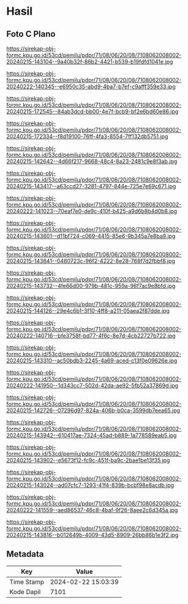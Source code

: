 # Hasil

## Foto C Plano

https://sirekap-obj-formc.kpu.go.id/53cd/pemilu/pdpr/71/08/06/20/08/7108062008002-20240215-143104--9a40b32f-86b2-4421-b539-b19fdfd1041e.jpg

https://sirekap-obj-formc.kpu.go.id/53cd/pemilu/pdpr/71/08/06/20/08/7108062008002-20240222-140345--e6950c35-abd9-4ba7-b7ef-c9afff359e33.jpg

https://sirekap-obj-formc.kpu.go.id/53cd/pemilu/pdpr/71/08/06/20/08/7108062008002-20240215-172545--84ab3dcd-bb00-4e7f-bcb9-bf2e6bd60e86.jpg

https://sirekap-obj-formc.kpu.go.id/53cd/pemilu/pdpr/71/08/06/20/08/7108062008002-20240215-172334--f8d19100-76ff-4fa3-8554-7ff132db5751.jpg

https://sirekap-obj-formc.kpu.go.id/53cd/pemilu/pdpr/71/08/06/20/08/7108062008002-20240215-142642--4d66f217-9668-48c4-8a23-2481c9e8f3ab.jpg

https://sirekap-obj-formc.kpu.go.id/53cd/pemilu/pdpr/71/08/06/20/08/7108062008002-20240215-143417--a63ccd27-3281-4797-844e-725e7e69c671.jpg

https://sirekap-obj-formc.kpu.go.id/53cd/pemilu/pdpr/71/08/06/20/08/7108062008002-20240222-141023--70eaf7e0-de9c-410f-b425-a9d6b8b4d0b8.jpg

https://sirekap-obj-formc.kpu.go.id/53cd/pemilu/pdpr/71/08/06/20/08/7108062008002-20240215-143601--d11bf724-c069-4415-85e6-9b345a7e8ba9.jpg

https://sirekap-obj-formc.kpu.go.id/53cd/pemilu/pdpr/71/08/06/20/08/7108062008002-20240215-143641--0480723c-96f2-4222-8e28-768f7d2fbbf8.jpg

https://sirekap-obj-formc.kpu.go.id/53cd/pemilu/pdpr/71/08/06/20/08/7108062008002-20240215-143732--4fe66d00-979b-481c-959a-96f7ac9e8bfd.jpg

https://sirekap-obj-formc.kpu.go.id/53cd/pemilu/pdpr/71/08/06/20/08/7108062008002-20240215-144126--29e4c6b1-3f10-4ff8-a211-05aea2f87dde.jpg

https://sirekap-obj-formc.kpu.go.id/53cd/pemilu/pdpr/71/08/06/20/08/7108062008002-20240222-140716--bfe3758f-bd77-4f6c-8e7d-4cb22727b722.jpg

https://sirekap-obj-formc.kpu.go.id/53cd/pemilu/pdpr/71/08/06/20/08/7108062008002-20240215-143310--ac50bdb3-2245-4a69-aced-c13f0e09626e.jpg

https://sirekap-obj-formc.kpu.go.id/53cd/pemilu/pdpr/71/08/06/20/08/7108062008002-20240222-141950--1d343cc7-502d-42da-ae92-5fb52a37869d.jpg

https://sirekap-obj-formc.kpu.go.id/53cd/pemilu/pdpr/71/08/06/20/08/7108062008002-20240215-142726--07296d97-824a-406b-b0ca-3599db7eea65.jpg

https://sirekap-obj-formc.kpu.go.id/53cd/pemilu/pdpr/71/08/06/20/08/7108062008002-20240215-143942--610417ae-7324-45ad-b889-1a778589eab5.jpg

https://sirekap-obj-formc.kpu.go.id/53cd/pemilu/pdpr/71/08/06/20/08/7108062008002-20240215-143902--e5673f12-fc9c-451f-ba9c-2bae1be13f35.jpg

https://sirekap-obj-formc.kpu.go.id/53cd/pemilu/pdpr/71/08/06/20/08/7108062008002-20240215-143024--ad07cfc7-1293-41f4-839b-bcbf98e8acdb.jpg

https://sirekap-obj-formc.kpu.go.id/53cd/pemilu/pdpr/71/08/06/20/08/7108062008002-20240222-141559--aed86537-46c8-4baf-9f26-8aee2c6d345a.jpg

https://sirekap-obj-formc.kpu.go.id/53cd/pemilu/pdpr/71/08/06/20/08/7108062008002-20240215-143816--b012649b-4009-43d5-8909-26bb86b1e3f2.jpg


## Metadata

| Key        | Value               |
| ---------- | ------------------- |
| Time Stamp | 2024-02-22 15:03:39 |
| Kode Dapil | 7101                |



